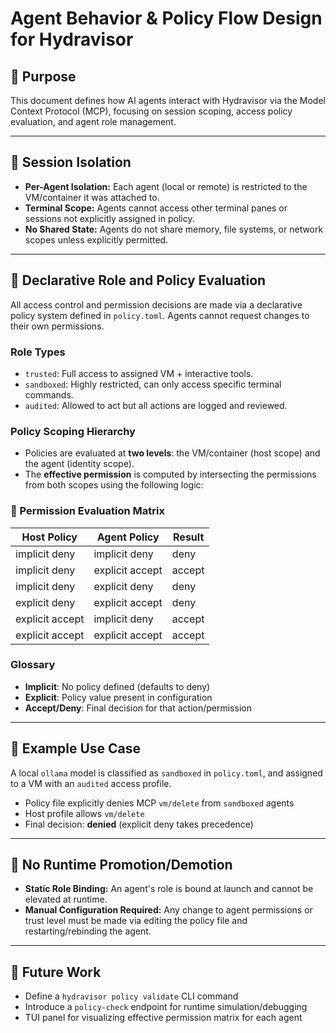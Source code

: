 # Agent Behavior & Policy Flow Design for Hydravisor

## 🧠 Purpose
This document defines how AI agents interact with Hydravisor via the Model Context Protocol (MCP), focusing on session scoping, access policy evaluation, and agent role management.

---

## 🧱 Session Isolation
- **Per-Agent Isolation:** Each agent (local or remote) is restricted to the VM/container it was attached to.
- **Terminal Scope:** Agents cannot access other terminal panes or sessions not explicitly assigned in policy.
- **No Shared State:** Agents do not share memory, file systems, or network scopes unless explicitly permitted.

---

## 🔐 Declarative Role and Policy Evaluation

All access control and permission decisions are made via a declarative policy system defined in `policy.toml`. Agents cannot request changes to their own permissions. 

### Role Types
- `trusted`: Full access to assigned VM + interactive tools.
- `sandboxed`: Highly restricted, can only access specific terminal commands.
- `audited`: Allowed to act but all actions are logged and reviewed.

### Policy Scoping Hierarchy
- Policies are evaluated at **two levels**: the VM/container (host scope) and the agent (identity scope).
- The **effective permission** is computed by intersecting the permissions from both scopes using the following logic:

### 🔀 Permission Evaluation Matrix
| Host Policy | Agent Policy | Result  |
|-------------|--------------|---------|
| implicit deny | implicit deny | deny    |
| implicit deny | explicit accept | accept |
| implicit deny | explicit deny   | deny   |
| explicit deny | explicit accept | deny   |
| explicit accept | implicit deny | accept |
| explicit accept | explicit accept | accept |

### Glossary
- **Implicit**: No policy defined (defaults to deny)
- **Explicit**: Policy value present in configuration
- **Accept/Deny**: Final decision for that action/permission

---

## 📜 Example Use Case
A local `ollama` model is classified as `sandboxed` in `policy.toml`, and assigned to a VM with an `audited` access profile.

- Policy file explicitly denies MCP `vm/delete` from `sandboxed` agents
- Host profile allows `vm/delete`
- Final decision: **denied** (explicit deny takes precedence)

---

## 🚫 No Runtime Promotion/Demotion
- **Static Role Binding:** An agent's role is bound at launch and cannot be elevated at runtime.
- **Manual Configuration Required:** Any change to agent permissions or trust level must be made via editing the policy file and restarting/rebinding the agent.

---

## 🔄 Future Work
- Define a `hydravisor policy validate` CLI command
- Introduce a `policy-check` endpoint for runtime simulation/debugging
- TUI panel for visualizing effective permission matrix for each agent
